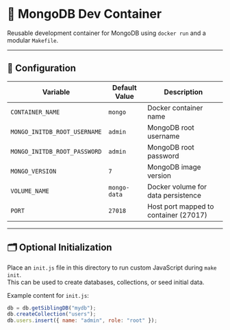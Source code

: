 # 🍃 MongoDB Dev Container

Reusable development container for MongoDB using `docker run` and a modular `Makefile`.

---

## 🔧 Configuration

| Variable           | Default Value   | Description                             |
|--------------------|------------------|-----------------------------------------|
| `CONTAINER_NAME`   | `mongo`          | Docker container name                   |
| `MONGO_INITDB_ROOT_USERNAME` | `admin`     | MongoDB root username                   |
| `MONGO_INITDB_ROOT_PASSWORD` | `admin`     | MongoDB root password                   |
| `MONGO_VERSION`    | `7`              | MongoDB image version                   |
| `VOLUME_NAME`      | `mongo-data`     | Docker volume for data persistence      |
| `PORT`             | `27018`          | Host port mapped to container (27017)   |

---

## 🗂️ Optional Initialization

Place an `init.js` file in this directory to run custom JavaScript during `make init`.  
This can be used to create databases, collections, or seed initial data.

Example content for `init.js`:
```js
db = db.getSiblingDB("mydb");
db.createCollection("users");
db.users.insert({ name: "admin", role: "root" });
